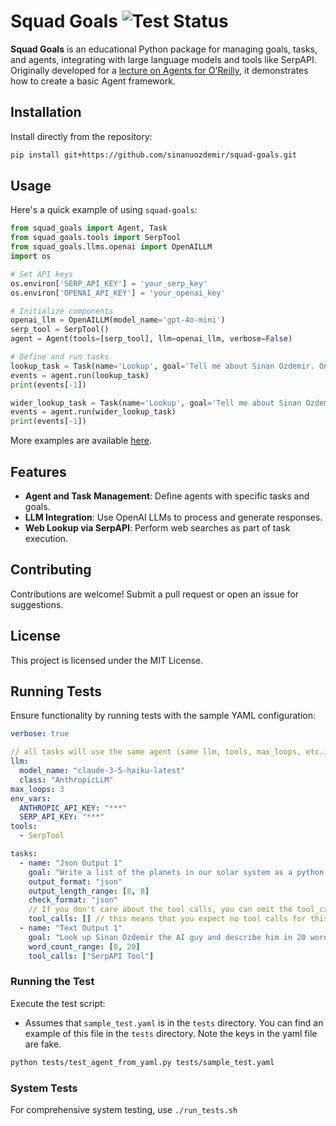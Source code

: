 # Squad Goals ![Test Status](https://github.com/sinanuozdemir/squad-goals/actions/workflows/run_tests.yml/badge.svg)

**Squad Goals** is an educational Python package for managing goals, tasks, and agents, integrating with large language models and tools like SerpAPI. Originally developed for a [lecture on Agents for O'Reilly](https://learning.oreilly.com/live-events/ai-agents-a-z/0642572007604/), it demonstrates how to create a basic Agent framework.

## Installation

Install directly from the repository:

```bash
pip install git+https://github.com/sinanuozdemir/squad-goals.git
```

## Usage

Here's a quick example of using `squad-goals`:

```python
from squad_goals import Agent, Task
from squad_goals.tools import SerpTool
from squad_goals.llms.openai import OpenAILLM
import os

# Set API keys
os.environ['SERP_API_KEY'] = 'your_serp_key'
os.environ['OPENAI_API_KEY'] = 'your_openai_key'

# Initialize components
openai_llm = OpenAILLM(model_name='gpt-4o-mini')
serp_tool = SerpTool()
agent = Agent(tools=[serp_tool], llm=openai_llm, verbose=False)

# Define and run tasks
lookup_task = Task(name='Lookup', goal='Tell me about Sinan Ozdemir. Only make one web search.')
events = agent.run(lookup_task)
print(events[-1])

wider_lookup_task = Task(name='Lookup', goal='Tell me about Sinan Ozdemir. Make multiple web lookups.')
events = agent.run(wider_lookup_task)
print(events[-1])
```

More examples are available [here](./example_notebooks).

## Features

- **Agent and Task Management**: Define agents with specific tasks and goals.
- **LLM Integration**: Use OpenAI LLMs to process and generate responses.
- **Web Lookup via SerpAPI**: Perform web searches as part of task execution.

## Contributing

Contributions are welcome! Submit a pull request or open an issue for suggestions.

## License

This project is licensed under the MIT License.

## Running Tests

Ensure functionality by running tests with the sample YAML configuration:

```yaml
verbose: true

// all tasks will use the same agent (same llm, tools, max_loops, etc.)
llm:
  model_name: "claude-3-5-haiku-latest"
  class: "AnthropicLLM"
max_loops: 3
env_vars:
  ANTHROPIC_API_KEY: "***"
  SERP_API_KEY: "***"
tools:
  - SerpTool

tasks:
  - name: "Json Output 1"
    goal: "Write a list of the planets in our solar system as a python list."
    output_format: "json"
    output_length_range: [8, 8]
    check_format: "json"
    // If you don't care about the tool calls, you can omit the tool_calls key.
    tool_calls: [] // this means that you expect no tool calls for this task.
  - name: "Text Output 1"
    goal: "Look up Sinan Ozdemir the AI guy and describe him in 20 words or less."
    word_count_range: [0, 20]
    tool_calls: ["SerpAPI Tool"]
```

### Running the Test

Execute the test script:

- Assumes that `sample_test.yaml` is in the `tests` directory. You can find an example of this file in the `tests` directory. Note the keys in the yaml file are fake.

```bash
python tests/test_agent_from_yaml.py tests/sample_test.yaml
```

### System Tests

For comprehensive system testing, use `./run_tests.sh`
